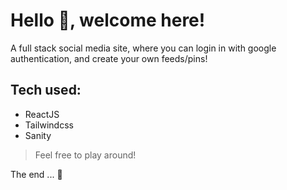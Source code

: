 # Hello :wave:, welcome here!

A full stack social media site, where you can login in with google authentication, and create your own feeds/pins!

## Tech used:

- ReactJS
- Tailwindcss
- Sanity

> Feel free to play around!

The end ... :hand_over_mouth:

